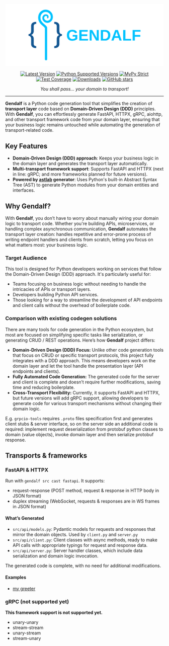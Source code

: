 <div align="center">
<img src="docs/gendalf-logo.svg" alt="Gendalf Logo" width="1024">

[![Latest Version](https://img.shields.io/pypi/v/gendalf.svg)](https://pypi.python.org/pypi/gendalf) [![Python Supported Versions](https://img.shields.io/pypi/pyversions/gendalf.svg)](https://pypi.python.org/pypi/gendalf) [![MyPy Strict](https://img.shields.io/badge/mypy-strict-blue)](https://mypy.readthedocs.io/en/stable/getting_started.html#strict-mode-and-configuration) [![Test Coverage](https://codecov.io/gh/zerlok/gendalf/branch/main/graph/badge.svg)](https://codecov.io/gh/zerlok/gendalf) [![Downloads](https://img.shields.io/pypi/dm/gendalf.svg)](https://pypistats.org/packages/gendalf) [![GitHub stars](https://img.shields.io/github/stars/zerlok/gendalf)](https://github.com/zerlok/gendalf/stargazers)

*You shall pass... your domain to transport!*
</div>

---

**Gendalf** is a Python code generation tool that simplifies the creation of **transport layer** code based on
**Domain-Driven Design (DDD)** principles. With **Gendalf**, you can effortlessly generate FastAPI, HTTPX, gRPC,
aiohttp, and other transport framework code from your domain layer, ensuring that your business logic remains untouched
while automating the generation of transport-related code.

## Key Features

- **Domain-Driven Design (DDD) approach**: Keeps your business logic in the domain layer and generates the transport
  layer automatically.
- **Multi-transport framework support**: Supports FastAPI and HTTPX (next in line: gRPC; and more frameworks planned for
  future versions).
- **Powered by [astlab](https://github.com/zerlok/astlab) generator**: Uses Python's built-in Abstract Syntax Tree (AST)
  to generate Python modules from your domain entities and interfaces.

## Why Gendalf?

With **Gendalf**, you don’t have to worry about manually wiring your domain logic to transport code. Whether you're
building APIs, microservices, or handling complex asynchronous communication, **Gendalf** automates the transport layer
creation: handles repetitive and error-prone process of writing endpoint handlers and clients from scratch, letting you
focus on what matters most: your business logic.

### Target Audience

This tool is designed for Python developers working on services that follow the Domain-Driven Design (DDD) approach.
It's particularly useful for:

* Teams focusing on business logic without needing to handle the intricacies of APIs or transport layers.
* Developers building Python API services.
* Those looking for a way to streamline the development of API endpoints and client calls without the overhead of
  boilerplate code.

### Comparison with existing codegen solutions

There are many tools for code generation in the Python ecosystem, but most are focused on simplifying specific tasks
like serialization, or generating CRUD / REST operations. Here’s how **Gendalf** project differs:

* **Domain-Driven Design (DDD) Focus:** Unlike other code generation tools that focus on CRUD or specific transport
  protocols, this project fully integrates with a DDD approach. This means developers work on the domain layer and let
  the tool handle the presentation layer (API endpoints and clients).
* **Fully Automated Code Generation:** The generated code for the server and client is complete and doesn’t require
  further modifications, saving time and reducing boilerplate.
* **Cross-Transport Flexibility:** Currently, it supports FastAPI and HTTPX, but future versions will add gRPC support,
  allowing developers to generate code for various transport mechanisms without changing their domain logic.

E.g. `grpcio-tools` requires `.proto` files specification first and generates client stubs & server interface, so on the
server side an additional code is required: implement request deserialization from protobuf python classes to domain
(value objects), invoke domain layer and then serialize protobuf response.

## Transports & frameworks

### FastAPI & HTTPX

Run with `gendalf src cast fastapi`. It supports:

- request-response (POST method, request & response in HTTP body in JSON format)
- duplex streaming (WebSocket, requests & responses are in WS frames in JSON format)

#### What’s Generated

* `src/api/models.py`: Pydantic models for requests and responses that mirror the domain objects. Used by `client.py` and `server.py`
* `src/api/client.py`: Client classes with async methods, ready to make API calls with appropriate typings for request and
  response data.
* `src/api/server.py`: Server handler classes, which include data serialization and domain logic invocation.

The generated code is complete, with no need for additional modifications.

#### Examples

- [my greeter](examples/my_greeter)

### gRPC (not supported yet)

**This framework support is not supported yet.**

- unary-unary
- stream-stream
- unary-stream
- stream-unary
